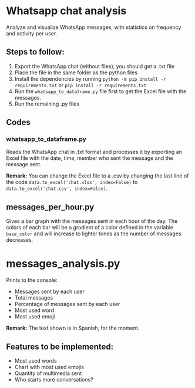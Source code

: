 # Whatsapp chat analysis
Analyze and visualize WhatsApp messages, with statistics on frequency and activity per user.

## Steps to follow:
1. Export the WhatsApp chat (without files), you should get a .txt file
2. Place the file in the same folder as the python files
3. Install the dependencies by running `python -m pip install -r requirements.txt` or `pip install -r requirements.txt`
4. Run the `whatsapp_to_dataframe.py` file first to get the Excel file with the messages.
5. Run the remaining .py files

## Codes
### whatsapp_to_dataframe.py
Reads the WhatsApp chat in .txt format and processes it by exporting an Excel file with the date, time, member who sent the message and the message sent.

**Remark:** You can change the Excel file to a .csv by changing the last line of the code `data.to_excel('chat.xlsx', index=False)` to `data.to_excel('chat.csv', index=False)`.

## messages_per_hour.py
Gives a bar graph with the messages sent in each hour of the day. The colors of each bar will be a gradient of a color defined in the variable `base_color` and will increase to lighter tones as the number of messages decreases.

# messages_analysis.py
Prints to the console:
- Messages sent by each user
- Total messages
- Percentage of messages sent by each user
- Most used word
- Most used emoji

**Remark:** The text shown is in Spanish, for the moment.

## Features to be implemented:
- Most used words
- Chart with most used emojis
- Quantity of multimedia sent
- Who starts more conversations?
